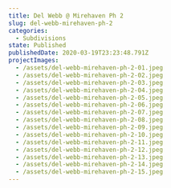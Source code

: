 ```yaml
---
title: Del Webb @ Mirehaven Ph 2
slug: del-webb-mirehaven-ph-2
categories:
  - Subdivisions
state: Published
publishedDate: 2020-03-19T23:23:48.791Z
projectImages:
  - /assets/del-webb-mirehaven-ph-2-01.jpeg
  - /assets/del-webb-mirehaven-ph-2-02.jpeg
  - /assets/del-webb-mirehaven-ph-2-03.jpeg
  - /assets/del-webb-mirehaven-ph-2-04.jpeg
  - /assets/del-webb-mirehaven-ph-2-05.jpeg
  - /assets/del-webb-mirehaven-ph-2-06.jpeg
  - /assets/del-webb-mirehaven-ph-2-07.jpeg
  - /assets/del-webb-mirehaven-ph-2-08.jpeg
  - /assets/del-webb-mirehaven-ph-2-09.jpeg
  - /assets/del-webb-mirehaven-ph-2-10.jpeg
  - /assets/del-webb-mirehaven-ph-2-11.jpeg
  - /assets/del-webb-mirehaven-ph-2-12.jpeg
  - /assets/del-webb-mirehaven-ph-2-13.jpeg
  - /assets/del-webb-mirehaven-ph-2-14.jpeg
  - /assets/del-webb-mirehaven-ph-2-15.jpeg
---
```

